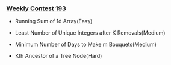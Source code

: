 ### [Weekly Contest 193](https://leetcode.com/contest/weekly-contest-193)

- Running Sum of 1d Array(Easy)

- Least Number of Unique Integers after K Removals(Medium)

- Minimum Number of Days to Make m Bouquets(Medium)

- Kth Ancestor of a Tree Node(Hard)
